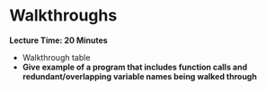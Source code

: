 # Walkthroughs

**Lecture Time: 20 Minutes**

* Walkthrough table
* **Give example of a program that includes function calls and redundant/overlapping variable names being walked through**
